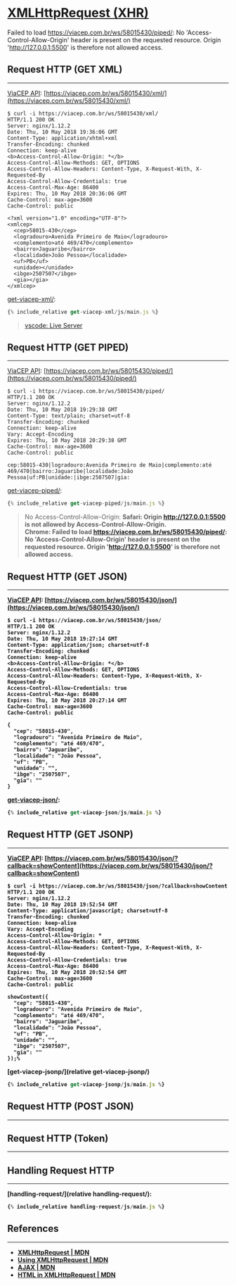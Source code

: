 # [XMLHttpRequest (XHR)](https://developer.mozilla.org/en-US/docs/Web/API/XMLHttpRequest)

Failed to load https://viacep.com.br/ws/58015430/piped/: No 'Access-Control-Allow-Origin' header is present on the requested resource. Origin 'http://127.0.0.1:5500' is therefore not allowed access.

## Request HTTP (GET XML)
---

[ViaCEP API](https://viacep.com.br/): [https://viacep.com.br/ws/58015430/xml/](https://viacep.com.br/ws/58015430/xml/)
```
$ curl -i https://viacep.com.br/ws/58015430/xml/
HTTP/1.1 200 OK
Server: nginx/1.12.2
Date: Thu, 10 May 2018 19:36:06 GMT
Content-Type: application/xhtml+xml
Transfer-Encoding: chunked
Connection: keep-alive
<b>Access-Control-Allow-Origin: *</b>
Access-Control-Allow-Methods: GET, OPTIONS
Access-Control-Allow-Headers: Content-Type, X-Request-With, X-Requested-By
Access-Control-Allow-Credentials: true
Access-Control-Max-Age: 86400
Expires: Thu, 10 May 2018 20:36:06 GMT
Cache-Control: max-age=3600
Cache-Control: public

<?xml version="1.0" encoding="UTF-8"?>
<xmlcep>
  <cep>58015-430</cep>
  <logradouro>Avenida Primeiro de Maio</logradouro>
  <complemento>até 469/470</complemento>
  <bairro>Jaguaribe</bairro>
  <localidade>João Pessoa</localidade>
  <uf>PB</uf>
  <unidade></unidade>
  <ibge>2507507</ibge>
  <gia></gia>
</xmlcep>
```

[get-viacep-xml/](get-viacep-xml/):
```js
{% include_relative get-viacep-xml/js/main.js %}
```

> [vscode: Live Server](https://marketplace.visualstudio.com/items?itemName=ritwickdey.LiveServer)

## Request HTTP (GET PIPED)
---

[ViaCEP API](https://viacep.com.br/): [https://viacep.com.br/ws/58015430/piped/](https://viacep.com.br/ws/58015430/piped/)
```
$ curl -i https://viacep.com.br/ws/58015430/piped/
HTTP/1.1 200 OK
Server: nginx/1.12.2
Date: Thu, 10 May 2018 19:29:38 GMT
Content-Type: text/plain; charset=utf-8
Transfer-Encoding: chunked
Connection: keep-alive
Vary: Accept-Encoding
Expires: Thu, 10 May 2018 20:29:38 GMT
Cache-Control: max-age=3600
Cache-Control: public

cep:58015-430|logradouro:Avenida Primeiro de Maio|complemento:até 469/470|bairro:Jaguaribe|localidade:João Pessoa|uf:PB|unidade:|ibge:2507507|gia:
```

[get-viacep-piped/](get-viacep-piped/):
```js
{% include_relative get-viacep-piped/js/main.js %}
```

> No Access-Control-Allow-Origin:
> <b>Safari<b>: Origin http://127.0.0.1:5500 is not allowed by Access-Control-Allow-Origin.<br>
> <b>Chrome<b>: Failed to load https://viacep.com.br/ws/58015430/piped/: No 'Access-Control-Allow-Origin' header is present on the requested resource. Origin 'http://127.0.0.1:5500' is therefore not allowed access.

## Request HTTP (GET JSON)
---

[ViaCEP API](https://viacep.com.br/): [https://viacep.com.br/ws/58015430/json/](https://viacep.com.br/ws/58015430/json/)
```
$ curl -i https://viacep.com.br/ws/58015430/json/
HTTP/1.1 200 OK
Server: nginx/1.12.2
Date: Thu, 10 May 2018 19:27:14 GMT
Content-Type: application/json; charset=utf-8
Transfer-Encoding: chunked
Connection: keep-alive
<b>Access-Control-Allow-Origin: *</b>
Access-Control-Allow-Methods: GET, OPTIONS
Access-Control-Allow-Headers: Content-Type, X-Request-With, X-Requested-By
Access-Control-Allow-Credentials: true
Access-Control-Max-Age: 86400
Expires: Thu, 10 May 2018 20:27:14 GMT
Cache-Control: max-age=3600
Cache-Control: public

{
  "cep": "58015-430",
  "logradouro": "Avenida Primeiro de Maio",
  "complemento": "até 469/470",
  "bairro": "Jaguaribe",
  "localidade": "João Pessoa",
  "uf": "PB",
  "unidade": "",
  "ibge": "2507507",
  "gia": ""
}
```

[get-viacep-json/](get-viacep-json/):
```js
{% include_relative get-viacep-json/js/main.js %}
```

## Request HTTP (GET JSONP)
---

[ViaCEP API](https://viacep.com.br/): [https://viacep.com.br/ws/58015430/json/?callback=showContent](https://viacep.com.br/ws/58015430/json/?callback=showContent)
```
$ curl -i https://viacep.com.br/ws/58015430/json/?callback=showContent
HTTP/1.1 200 OK
Server: nginx/1.12.2
Date: Thu, 10 May 2018 19:52:54 GMT
Content-Type: application/javascript; charset=utf-8
Transfer-Encoding: chunked
Connection: keep-alive
Vary: Accept-Encoding
Access-Control-Allow-Origin: *
Access-Control-Allow-Methods: GET, OPTIONS
Access-Control-Allow-Headers: Content-Type, X-Request-With, X-Requested-By
Access-Control-Allow-Credentials: true
Access-Control-Max-Age: 86400
Expires: Thu, 10 May 2018 20:52:54 GMT
Cache-Control: max-age=3600
Cache-Control: public

showContent({
  "cep": "58015-430",
  "logradouro": "Avenida Primeiro de Maio",
  "complemento": "até 469/470",
  "bairro": "Jaguaribe",
  "localidade": "João Pessoa",
  "uf": "PB",
  "unidade": "",
  "ibge": "2507507",
  "gia": ""
});%
```

[get-viacep-jsonp/](relative get-viacep-jsonp/)
```js
{% include_relative get-viacep-jsonp/js/main.js %}
```

## Request HTTP (POST JSON)
---

## Request HTTP (Token)
---

## Handling Request HTTP
---

[handling-request/](relative handling-request/):
```js
{% include_relative handling-request/js/main.js %}
```

## References
---

* [XMLHttpRequest \| MDN](https://developer.mozilla.org/en-US/docs/Web/API/XMLHttpRequest)
* [Using XMLHttpRequest \| MDN](https://developer.mozilla.org/en-US/docs/Web/API/XMLHttpRequest/Using_XMLHttpRequest)
* [AJAX \| MDN](https://developer.mozilla.org/en-US/docs/Web/Guide/AJAX)
* [HTML in XMLHttpRequest \| MDN](https://developer.mozilla.org/en-US/docs/Web/API/XMLHttpRequest/HTML_in_XMLHttpRequest)